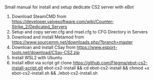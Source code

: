 Small manual for install and setup dedicate CS2 server with eBot

1. Download SteamCMD from https://developer.valvesoftware.com/wiki/Counter-Strike_2/Dedicated_Servers
2. Setup and copy server.cfg and msel.cfg to CFG Directory in Servers
3. Download and install Metamod from https://www.sourcemm.net/downloads.php/?branch=master
4. Downloan and install CSay from https://www.esport-tools.net/download/CSay-CS2.zip
5. Install WSL2 with Ubuntu
6. Install eBot via script git clone https://github.com/Flegma/ebot-cs2-install-script.git ebot-cs2-install && cd ebot-cs2-install && chmod +x ebot-cs2-install.sh && ./ebot-cs2-install.sh
